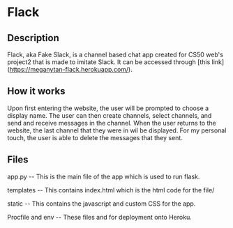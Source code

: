 # Flack

## Description
Flack, aka Fake Slack, is a channel based chat app created for CS50 web's project2 that is made to imitate Slack. It can be accessed through [this link] (https://meganytan-flack.herokuapp.com/). 

## How it works
Upon first entering the website, the user will be prompted to choose a display name. The user can then create channels, select channels, and send and receive messages in the channel. When the user returns to the website, the last channel that they were in wil be displayed. For my personal touch, the user is able to delete the messages that they sent.

## Files
app.py -- This is the main file of the app which is used to run flask.

templates -- This contains index.html which is the html code for the file/

static -- This contains the javascript and custom CSS for the app.

Procfile and env -- These files and for deployment onto Heroku.